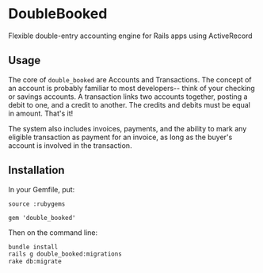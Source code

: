# DoubleBooked

Flexible double-entry accounting engine for Rails apps using ActiveRecord

## Usage

The core of `double_booked` are Accounts and Transactions.  The concept of an account is probably familiar to most developers-- think of your checking or savings accounts.  A transaction links two accounts together, posting a debit to one, and a credit to another.  The credits and debits must be equal in amount.  That's it!

The system also includes invoices, payments, and the ability to mark any eligible transaction as payment for an invoice, as long as the buyer's account is involved in the transaction.

## Installation

In your Gemfile, put:
```
source :rubygems

gem 'double_booked'
```

Then on the command line:
```bash
bundle install
rails g double_booked:migrations
rake db:migrate
```
